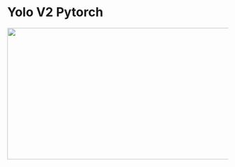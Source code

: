 
# Yolo V2 Pytorch


<img src="https://cdn.analyticsvidhya.com/wp-content/uploads/2018/12/yologo_2.png" width="750" height="300">
